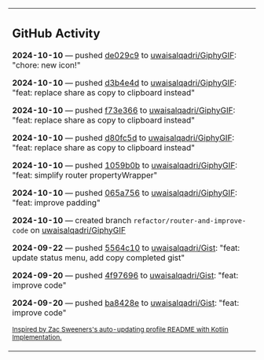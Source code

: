 <table><tr><td valign="top" width="100%">    

## GitHub Activity

**2024-10-10** — pushed [de029c9](https://github.com/uwaisalqadri/GiphyGIF/commits/de029c99ce47f6e1395cf8aefab08f50b19764a0) to [uwaisalqadri/GiphyGIF](https://github.com/uwaisalqadri/GiphyGIF): "chore: new icon!"

**2024-10-10** — pushed [d3b4e4d](https://github.com/uwaisalqadri/GiphyGIF/commits/d3b4e4da14edf453da14b2755f5723b908965e37) to [uwaisalqadri/GiphyGIF](https://github.com/uwaisalqadri/GiphyGIF): "feat: replace share as copy to clipboard instead"

**2024-10-10** — pushed [f73e366](https://github.com/uwaisalqadri/GiphyGIF/commits/f73e366433ed3b37205f11c75c8429cc7be541ad) to [uwaisalqadri/GiphyGIF](https://github.com/uwaisalqadri/GiphyGIF): "feat: replace share as copy to clipboard instead"

**2024-10-10** — pushed [d80fc5d](https://github.com/uwaisalqadri/GiphyGIF/commits/d80fc5db92c185cad8f8ee7000f9f737fb3cc998) to [uwaisalqadri/GiphyGIF](https://github.com/uwaisalqadri/GiphyGIF): "feat: replace share as copy to clipboard instead"

**2024-10-10** — pushed [1059b0b](https://github.com/uwaisalqadri/GiphyGIF/commits/1059b0bd208f622420acb43ffd98b02af5d3eb4c) to [uwaisalqadri/GiphyGIF](https://github.com/uwaisalqadri/GiphyGIF): "feat: simplify router propertyWrapper"

**2024-10-10** — pushed [065a756](https://github.com/uwaisalqadri/GiphyGIF/commits/065a756a1c661d73b8c8a2bd7b0c16d331ee7b0c) to [uwaisalqadri/GiphyGIF](https://github.com/uwaisalqadri/GiphyGIF): "feat: improve padding"

**2024-10-10** — created branch `refactor/router-and-improve-code` on [uwaisalqadri/GiphyGIF](https://github.com/uwaisalqadri/GiphyGIF)

**2024-09-22** — pushed [5564c10](https://github.com/uwaisalqadri/Gist/commits/5564c107b11cb11c98f81cc36f5d02dbe0965cf0) to [uwaisalqadri/Gist](https://github.com/uwaisalqadri/Gist): "feat: update status menu, add copy completed gist"

**2024-09-20** — pushed [4f97696](https://github.com/uwaisalqadri/Gist/commits/4f976968e229b1a75731d42202ef203a89041395) to [uwaisalqadri/Gist](https://github.com/uwaisalqadri/Gist): "feat: improve code"

**2024-09-20** — pushed [ba8428e](https://github.com/uwaisalqadri/Gist/commits/ba8428ea8a47260c030cad143cc1b2d920d7c837) to [uwaisalqadri/Gist](https://github.com/uwaisalqadri/Gist): "feat: improve code"
                
<sub><a href="https://github.com/ZacSweers/ZacSweers/">Inspired by Zac Sweeners's auto-updating profile README with Kotlin Implementation.</a></sub>
        
